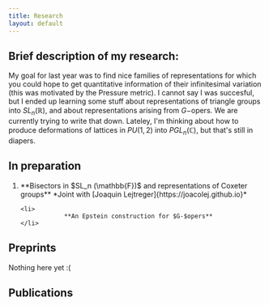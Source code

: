 ```yaml
---
title: Research
layout: default
---
```


## Brief description of my research:
My goal for last year was to find nice families of representations for which you could hope to get quantitative information of their infinitesimal variation (this was motivated by the Pressure metric).
I cannot say I was succesful, but I ended up learning some stuff about representations of triangle groups into $SL_n (\mathbb{R})$, and about representations arising from $G-$opers. We are currently trying to write that down. Lateley, I'm thinking about how to produce deformations of lattices in $PU(1,2)$ into $PGL_n (\mathbb{C})$, but that's still in diapers.

## In preparation

<ol>
    <li>
                **Bisectors in $SL_n (\mathbb{F})$ and representations of Coxeter groups**  
                *Joint with [Joaquin Lejtreger]{https://joacolej.github.io}*  
    </li>
    
    <li>
                **An Epstein construction for $G-$opers**   
    </li>
</ol>

## Preprints

Nothing here yet :(

## Publications

